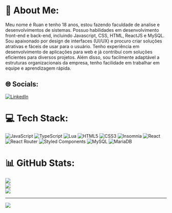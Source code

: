 # 💫 About Me:
Meu nome é Ruan e tenho 18 anos, estou fazendo faculdade de analise e desenvolvimentos de sistemas. Possuo habilidades em desenvolvimento front-end e back-end, incluindo Javascript, CSS, HTML, ReactJS e MySQL. Sou apaixonado por design de interfaces (UI/UX) e procuro criar soluções atrativas e fáceis de usar para o usuário. Tenho experiência em desenvolvimento de aplicações para web e já contribuí com soluções eficientes para diversos projetos. Além disso, sou facilmente adaptável a estruturas organizacionais da empresa, tenho facilidade em trabalhar em equipe e aprendizagem rápida.


## 🌐 Socials:
[![LinkedIn](https://img.shields.io/badge/LinkedIn-%230077B5.svg?logo=linkedin&logoColor=white)](https://www.linkedin.com/in/ruan-pablo-735bba258/) 

# 💻 Tech Stack:
![JavaScript](https://img.shields.io/badge/javascript-%23323330.svg?style=for-the-badge&logo=javascript&logoColor=%23F7DF1E) ![TypeScript](https://img.shields.io/badge/typescript-%23007ACC.svg?style=for-the-badge&logo=typescript&logoColor=white) ![Lua](https://img.shields.io/badge/lua-%232C2D72.svg?style=for-the-badge&logo=lua&logoColor=white) ![HTML5](https://img.shields.io/badge/html5-%23E34F26.svg?style=for-the-badge&logo=html5&logoColor=white) ![CSS3](https://img.shields.io/badge/css3-%231572B6.svg?style=for-the-badge&logo=css3&logoColor=white) ![Insomnia](https://img.shields.io/badge/Insomnia-black?style=for-the-badge&logo=insomnia&logoColor=5849BE) ![React](https://img.shields.io/badge/react-%2320232a.svg?style=for-the-badge&logo=react&logoColor=%2361DAFB) ![React Router](https://img.shields.io/badge/React_Router-CA4245?style=for-the-badge&logo=react-router&logoColor=white) ![Styled Components](https://img.shields.io/badge/styled--components-DB7093?style=for-the-badge&logo=styled-components&logoColor=white) ![MySQL](https://img.shields.io/badge/mysql-%2300f.svg?style=for-the-badge&logo=mysql&logoColor=white) ![MariaDB](https://img.shields.io/badge/MariaDB-003545?style=for-the-badge&logo=mariadb&logoColor=white)
# 📊 GitHub Stats:
![](https://github-readme-stats.vercel.app/api?username=ru4np&theme=dark&hide_border=true&include_all_commits=false&count_private=true)<br/>
![](https://github-readme-streak-stats.herokuapp.com/?user=ru4np&theme=dark&hide_border=true)<br/>
![](https://github-readme-stats.vercel.app/api/top-langs/?username=ru4np&theme=dark&hide_border=true&include_all_commits=false&count_private=true&layout=compact)


---
[![](https://visitcount.itsvg.in/api?id=ru4np&icon=0&color=0)](https://visitcount.itsvg.in)

<!-- Proudly created with GPRM ( https://gprm.itsvg.in ) -->
